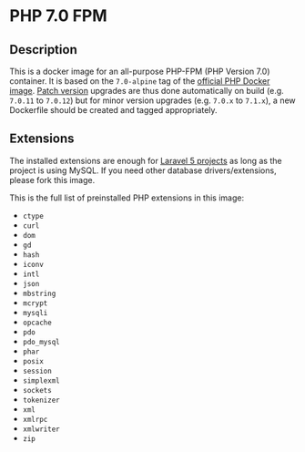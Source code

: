 # PHP 7.0 FPM

## Description

This is a docker image for an all-purpose PHP-FPM (PHP Version 7.0) container.  It is based on the `7.0-alpine` tag of the [official PHP Docker image](https://hub.docker.com/_/php/). [Patch version](http://semver.org) upgrades are thus done automatically on build (e.g. `7.0.11` to `7.0.12`) but for minor version upgrades (e.g. `7.0.x` to `7.1.x`), a new Dockerfile should be created and tagged appropriately.

## Extensions

The installed extensions are enough for [Laravel 5 projects](https://laravel.com) as long as the project is using MySQL. If you need other database drivers/extensions, please fork this image.

This is the full list of preinstalled PHP extensions in this image:

- `ctype`
- `curl`
- `dom`
- `gd`
- `hash`
- `iconv`
- `intl`
- `json`
- `mbstring`
- `mcrypt`
- `mysqli`
- `opcache`
- `pdo`
- `pdo_mysql`
- `phar`
- `posix`
- `session`
- `simplexml`
- `sockets`
- `tokenizer`
- `xml`
- `xmlrpc`
- `xmlwriter`
- `zip`